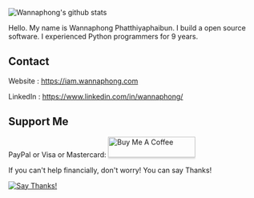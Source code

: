 ![Wannaphong's github stats](https://github-readme-stats.vercel.app/api?username=wannaphong&show_icons=true)

Hello. My name is Wannaphong Phatthiyaphaibun. I build a open source software. I experienced Python programmers for 9 years.

## Contact

Website : https://iam.wannaphong.com

LinkedIn : https://www.linkedin.com/in/wannaphong/

## Support Me

PayPal or Visa or Mastercard: <a href="https://www.buymeacoffee.com/wannaphong"><img src="https://www.buymeacoffee.com/assets/img/custom_images/orange_img.png" alt="Buy Me A Coffee" style="height: 41px !important;width: 174px !important;box-shadow: 0px 3px 2px 0px rgba(190, 190, 190, 0.5) !important;-webkit-box-shadow: 0px 3px 2px 0px rgba(190, 190, 190, 0.5) !important;" ></a>

If you can't help financially, don't worry! You can say Thanks!

[![Say Thanks!](https://img.shields.io/badge/Say%20Thanks-!-1EAEDB.svg)](https://saythanks.io/to/wannaphong)
